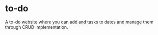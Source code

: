 # to-do

A to-do website where you can add and tasks to dates and manage them through CRUD implementation.
